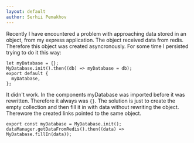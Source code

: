 ```yaml
---
layout: default
author: Serhii Pemakhov
---
```

Recently I have encountered a problem with approaching data stored in an object, from my express application. The object received data from redis. Therefore this object was created asyncronously.
For some time I persisted trying to do it this way:
```
let myDatabase = {};
MyDatabase.init().then((db) => myDatabase = db);
export default {
  myDatabase,
};
```
It didn't work. In the components myDatabase was imported before it was rewritten. Therefore it always was `{}`.
The solution is just to create the empty collection and then fill it in with data without rewriting the object. Therewore the created links pointed to the same object.
```
export const myDatabase = MyDatabase.init();
dataManager.getDataFromRedis().then((data) => MyDatabase.fillIn(data));
```
